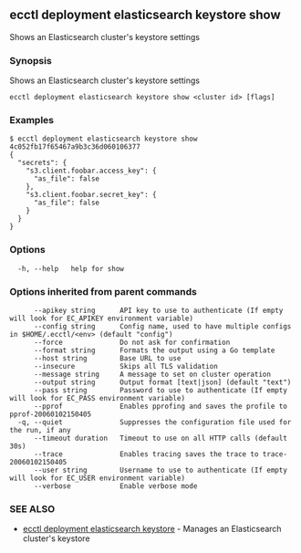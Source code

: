 ## ecctl deployment elasticsearch keystore show

Shows an Elasticsearch cluster's keystore settings

### Synopsis

Shows an Elasticsearch cluster's keystore settings

```
ecctl deployment elasticsearch keystore show <cluster id> [flags]
```

### Examples

```
$ ecctl deployment elasticsearch keystore show 4c052fb17f65467a9b3c36d060106377
{
  "secrets": {
    "s3.client.foobar.access_key": {
      "as_file": false
    },
    "s3.client.foobar.secret_key": {
      "as_file": false
    }
  }
}
```

### Options

```
  -h, --help   help for show
```

### Options inherited from parent commands

```
      --apikey string      API key to use to authenticate (If empty will look for EC_APIKEY environment variable)
      --config string      Config name, used to have multiple configs in $HOME/.ecctl/<env> (default "config")
      --force              Do not ask for confirmation
      --format string      Formats the output using a Go template
      --host string        Base URL to use
      --insecure           Skips all TLS validation
      --message string     A message to set on cluster operation
      --output string      Output format [text|json] (default "text")
      --pass string        Password to use to authenticate (If empty will look for EC_PASS environment variable)
      --pprof              Enables pprofing and saves the profile to pprof-20060102150405
  -q, --quiet              Suppresses the configuration file used for the run, if any
      --timeout duration   Timeout to use on all HTTP calls (default 30s)
      --trace              Enables tracing saves the trace to trace-20060102150405
      --user string        Username to use to authenticate (If empty will look for EC_USER environment variable)
      --verbose            Enable verbose mode
```

### SEE ALSO

* [ecctl deployment elasticsearch keystore](ecctl_deployment_elasticsearch_keystore.md)	 - Manages an Elasticsearch cluster's keystore

